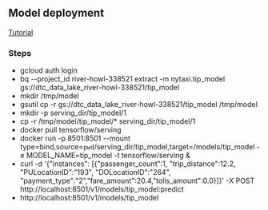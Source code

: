 ## Model deployment
[Tutorial](https://cloud.google.com/bigquery-ml/docs/export-model-tutorial)
### Steps
- gcloud auth login
- bq --project_id river-howl-338521 extract -m nytaxi.tip_model gs://dtc_data_lake_river-howl-338521/tip_model
- mkdir /tmp/model
- gsutil cp -r gs://dtc_data_lake_river-howl-338521/tip_model /tmp/model
- mkdir -p serving_dir/tip_model/1
- cp -r /tmp/model/tip_model/* serving_dir/tip_model/1
- docker pull tensorflow/serving
- docker run -p 8501:8501 --mount type=bind,source=`pwd`/serving_dir/tip_model,target=/models/tip_model -e MODEL_NAME=tip_model -t tensorflow/serving &
- curl -d '{"instances": [{"passenger_count":1, "trip_distance":12.2, "PULocationID":"193", "DOLocationID":"264", "payment_type":"2","fare_amount":20.4,"tolls_amount":0.0}]}' -X POST http://localhost:8501/v1/models/tip_model:predict
- http://localhost:8501/v1/models/tip_model
